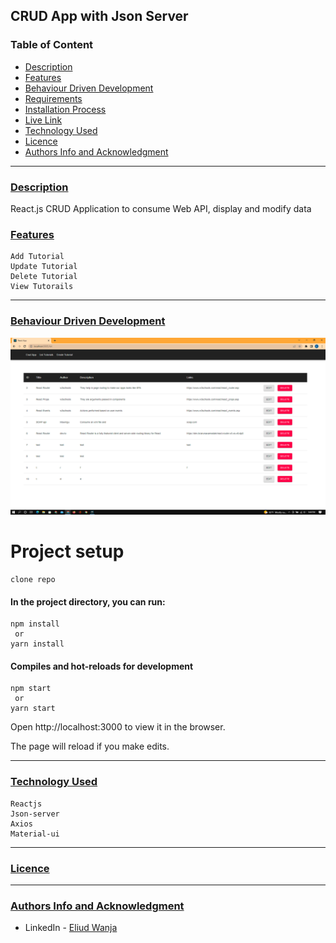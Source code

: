 ## CRUD App with Json Server
### Table of Content
- [Description](#description)
- [Features](#features)
- [Behaviour Driven Development](#Behaviour-Driven-Development)
- [Requirements](#requirements)
- [Installation Process](#installation-Process)
- [Live Link](#Live-Link)
- [Technology  Used](#technology-Used)
- [Licence](#licence)
- [Authors Info and Acknowledgment](#Authors-Info-and-Acknowledgment)
***

### [Description](#description)
React.js CRUD Application to consume Web API, display and modify data

### [Features](#features)
    Add Tutorial
    Update Tutorial
    Delete Tutorial
    View Tutorails

***
### [Behaviour Driven Development](#Behaviour-Driven-Development)
![img.png](img.png)

# Project setup
    clone repo 
#### In the project directory, you can run:
    npm install
     or
    yarn install

#### Compiles and hot-reloads for development
    npm start
     or
    yarn start
Open http://localhost:3000 to view it in the browser.

The page will reload if you make edits.

***
### [Technology Used](#technology-Used)
    Reactjs
    Json-server
    Axios
    Material-ui

 ****
### [Licence](#licence)

 ****
### [Authors Info and Acknowledgment](#Authors-Info-and-Acknowledgment)

* LinkedIn - [Eliud Wanja](https://www.linkedin.com/in/eliud-wanja)